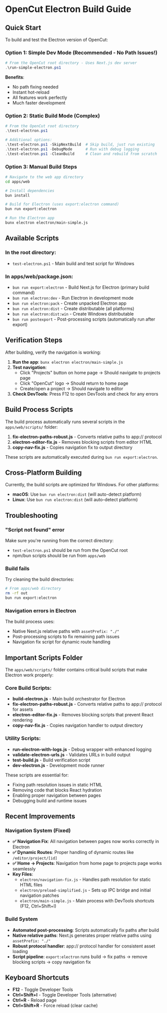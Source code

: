 # OpenCut Electron Build Guide

## Quick Start

To build and test the Electron version of OpenCut:

### Option 1: Simple Dev Mode (Recommended - No Path Issues!)
```powershell
# From the OpenCut root directory - Uses Next.js dev server
.\run-simple-electron.ps1
```
**Benefits**: 
- No path fixing needed
- Instant hot-reload
- All features work perfectly
- Much faster development

### Option 2: Static Build Mode (Complex)
```powershell
# From the OpenCut root directory
.\test-electron.ps1

# Additional options:
.\test-electron.ps1 -SkipNextBuild  # Skip build, just run existing
.\test-electron.ps1 -DebugMode      # Run with debug logging
.\test-electron.ps1 -CleanBuild     # Clean and rebuild from scratch
```

### Option 3: Manual Build Steps
```bash
# Navigate to the web app directory
cd apps/web

# Install dependencies
bun install

# Build for Electron (uses export:electron command)
bun run export:electron

# Run the Electron app
bunx electron electron/main-simple.js
```

## Available Scripts

### In the root directory:
- `test-electron.ps1` - Main build and test script for Windows

### In apps/web/package.json:
- `bun run export:electron` - Build Next.js for Electron (primary build command)
- `bun run electron:dev` - Run Electron in development mode
- `bun run electron:pack` - Create unpacked Electron app
- `bun run electron:dist` - Create distributable (all platforms)
- `bun run electron:dist:win` - Create Windows distributable
- `bun run postexport` - Post-processing scripts (automatically run after export)

## Verification Steps

After building, verify the navigation is working:

1. **Run the app**: `bunx electron electron/main-simple.js`
2. **Test navigation**:
   - Click "Projects" button on home page → Should navigate to projects page
   - Click "OpenCut" logo → Should return to home page
   - Create/open a project → Should navigate to editor
3. **Check DevTools**: Press F12 to open DevTools and check for any errors

## Build Process Scripts

The build process automatically runs several scripts in the `apps/web/scripts/` folder:

1. **fix-electron-paths-robust.js** - Converts relative paths to app:// protocol
2. **electron-editor-fix.js** - Removes blocking scripts from editor HTML
3. **copy-nav-fix.js** - Copies navigation fix to output directory

These scripts are automatically executed during `bun run export:electron`.

## Cross-Platform Building

Currently, the build scripts are optimized for Windows. For other platforms:

- **macOS**: Use `bun run electron:dist` (will auto-detect platform)
- **Linux**: Use `bun run electron:dist` (will auto-detect platform)

## Troubleshooting

### "Script not found" error
Make sure you're running from the correct directory:
- `test-electron.ps1` should be run from the OpenCut root
- npm/bun scripts should be run from `apps/web`

### Build fails
Try cleaning the build directories:
```bash
# From apps/web directory
rm -rf out
bun run export:electron
```

### Navigation errors in Electron
The build process uses:
- Native Next.js relative paths with `assetPrefix: "./"`
- Post-processing scripts to fix remaining path issues
- Navigation fix script for dynamic route handling

## Important Scripts Folder

The `apps/web/scripts/` folder contains critical build scripts that make Electron work properly:

### Core Build Scripts:
- **build-electron.js** - Main build orchestrator for Electron
- **fix-electron-paths-robust.js** - Converts relative paths to app:// protocol for assets
- **electron-editor-fix.js** - Removes blocking scripts that prevent React rendering
- **copy-nav-fix.js** - Copies navigation handler to output directory

### Utility Scripts:
- **run-electron-with-logs.js** - Debug wrapper with enhanced logging
- **validate-electron-urls.js** - Validates URLs in build output
- **test-build.js** - Build verification script
- **dev-electron.js** - Development mode runner

These scripts are essential for:
- Fixing path resolution issues in static HTML
- Removing code that blocks React hydration
- Enabling proper navigation between pages
- Debugging build and runtime issues

## Recent Improvements

### Navigation System (Fixed)
- **✅ Navigation Fix**: All navigation between pages now works correctly in Electron
- **✅ Dynamic Routes**: Proper handling of dynamic routes like `/editor/project/[id]`
- **✅ Home → Projects**: Navigation from home page to projects page works seamlessly
- **Key Files**:
  - `electron/navigation-fix.js` - Handles path resolution for static HTML files
  - `electron/preload-simplified.js` - Sets up IPC bridge and initial navigation patches
  - `electron/main-simple.js` - Main process with DevTools shortcuts (F12, Ctrl+Shift+I)

### Build System
- **Automated post-processing**: Scripts automatically fix paths after build
- **Native relative paths**: Next.js generates proper relative paths using `assetPrefix: "./"`
- **Robust protocol handler**: app:// protocol handler for consistent asset loading
- **Script pipeline**: `export:electron` runs build → fix paths → remove blocking scripts → copy navigation fix

## Keyboard Shortcuts

- **F12** - Toggle Developer Tools
- **Ctrl+Shift+I** - Toggle Developer Tools (alternative)
- **Ctrl+R** - Reload page
- **Ctrl+Shift+R** - Force reload (clear cache)